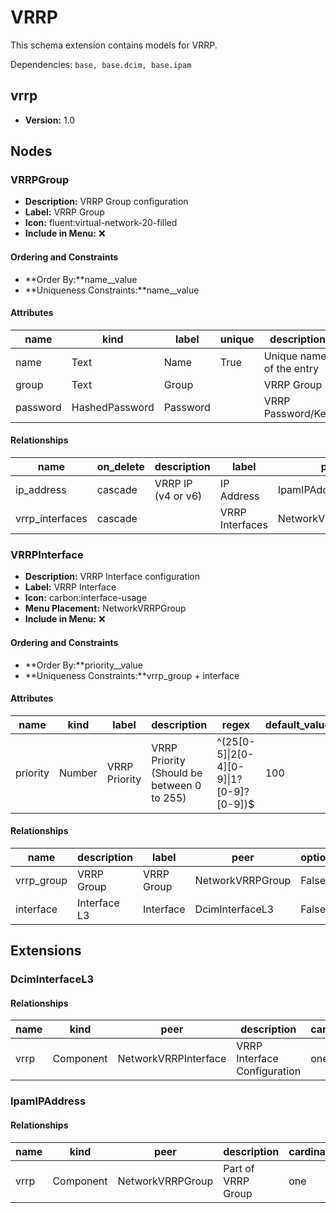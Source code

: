 # VRRP

This schema extension contains models for VRRP.

Dependencies: `base, base.dcim, base.ipam`

## vrrp

- **Version:** 1.0

## Nodes

### VRRPGroup

- **Description:** VRRP Group configuration
- **Label:** VRRP Group
- **Icon:** fluent:virtual-network-20-filled
- **Include in Menu:** ❌

#### Ordering and Constraints

- **Order By:**name__value
- **Uniqueness Constraints:**name__value

#### Attributes

| name | kind | label | unique | description | order_weight | optional |
| ---- | ---- | ----- | ------ | ----------- | ------------ | -------- |
| name | Text | Name | True | Unique name of the entry | 1000 |  |
| group | Text | Group |  | VRRP Group | 1100 |  |
| password | HashedPassword | Password |  | VRRP Password/Key | 1400 | True |

#### Relationships

| name | on_delete | description | label | peer | optional | cardinality | kind | order_weight |
| ---- | --------- | ----------- | ----- | ---- | -------- | ----------- | ---- | ------------ |
| ip\_address | cascade | VRRP IP \(v4 or v6\) | IP Address | IpamIPAddress | True | many | Attribute | 1200 |
| vrrp\_interfaces | cascade |  | VRRP Interfaces | NetworkVRRPInterface |  | many | Component | 1300 |

### VRRPInterface

- **Description:** VRRP Interface configuration
- **Label:** VRRP Interface
- **Icon:** carbon:interface-usage
- **Menu Placement:** NetworkVRRPGroup
- **Include in Menu:** ❌

#### Ordering and Constraints

- **Order By:**priority__value
- **Uniqueness Constraints:**vrrp_group + interface

#### Attributes

| name | kind | label | description | regex | default_value | order_weight |
| ---- | ---- | ----- | ----------- | ----- | ------------- | ------------ |
| priority | Number | VRRP Priority | VRRP Priority \(Should be between 0 to 255\) | ^\(25\[0\-5\]\|2\[0\-4\]\[0\-9\]\|1?\[0\-9\]?\[0\-9\]\)\$ | 100 | 1100 |

#### Relationships

| name | description | label | peer | optional | cardinality | kind | order_weight |
| ---- | ----------- | ----- | ---- | -------- | ----------- | ---- | ------------ |
| vrrp\_group | VRRP Group | VRRP Group | NetworkVRRPGroup | False | one | Attribute | 1200 |
| interface | Interface L3 | Interface | DcimInterfaceL3 | False | one | Attribute | 1300 |

## Extensions

### DcimInterfaceL3

#### Relationships

| name | kind | peer | description | cardinality | label | order_weight |
| ---- | ---- | ---- | ----------- | ----------- | ----- | ------------ |
| vrrp | Component | NetworkVRRPInterface | VRRP Interface Configuration | one | VRRP | 1500 |

### IpamIPAddress

#### Relationships

| name | kind | peer | description | cardinality | label | order_weight |
| ---- | ---- | ---- | ----------- | ----------- | ----- | ------------ |
| vrrp | Component | NetworkVRRPGroup | Part of VRRP Group | one | VRRP Group | 1600 |
